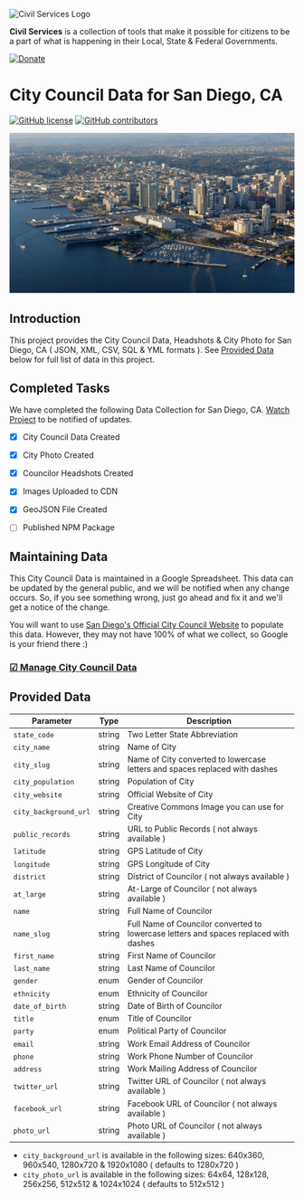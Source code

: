 ![Civil Services Logo](https://raw.githubusercontent.com/CivilServiceUSA/api/master/docs/img/logo.png "Civil Services Logo")

__Civil Services__ is a collection of tools that make it possible for citizens to be a part of what is happening in their Local, State & Federal Governments.

[![Donate](https://cdn.civil.services/donate-button.png)](https://www.paypal.me/civilservices)


City Council Data for San Diego, CA
===

[![GitHub license](https://img.shields.io/badge/license-MIT-blue.svg?style=flat)](https://raw.githubusercontent.com/CivilServiceUSA/city-council-ca-san-diego/master/LICENSE)  [![GitHub contributors](https://img.shields.io/github/contributors/CivilServiceUSA/city-council-ca-san-diego.svg)](https://github.com/CivilServiceUSA/city-council-ca-san-diego/graphs/contributors)

![San Diego, CA](city-council/images/backgrounds/640x360/city.jpg "San Diego, CA")


Introduction
---

This project provides the City Council Data, Headshots & City Photo for San Diego, CA ( JSON, XML, CSV, SQL & YML formats ).  See [Provided Data](#provided-data) below for full list of data in this project.


Completed Tasks
---

We have completed the following Data Collection for San Diego, CA. [Watch Project](https://github.com/CivilServiceUSA/city-council-ca-san-diego/subscription) to be notified of updates.

- [X] City Council Data Created
- [X] City Photo Created
- [X] Councilor Headshots Created
- [X] Images Uploaded to CDN
- [X] GeoJSON File Created
- [ ] Published NPM Package


Maintaining Data
---

This City Council Data is maintained in a Google Spreadsheet.  This data can be updated by the general public, and we will be notified when any change occurs.  So, if you see something wrong, just go ahead and fix it and we'll get a notice of the change.

You will want to use [San Diego's Official City Council Website](https://www.sandiego.gov) to populate this data. However, they may not have 100% of what we collect, so Google is your friend there :)

### [☑ Manage City Council Data](https://docs.google.com/spreadsheets/d/1i1nP5JSb-0vKTwoPjjlHrG6q_6lz7f9Gl-pZOXpbTz4/edit#gid=0)


Provided Data
---

Parameter             | Type   | Description
----------------------|--------|----------------
`state_code`          | string | Two Letter State Abbreviation
`city_name`           | string | Name of City
`city_slug`           | string | Name of City converted to lowercase letters and spaces replaced with dashes
`city_population`     | string | Population of City
`city_website`        | string | Official Website of City
`city_background_url` | string | Creative Commons Image you can use for City
`public_records`      | string | URL to Public Records ( not always available )
`latitude`            | string | GPS Latitude of City
`longitude`           | string | GPS Longitude of City
`district`            | string | District of Councilor ( not always available )
`at_large`            | string | At-Large of Councilor ( not always available )
`name`                | string | Full Name of Councilor
`name_slug`           | string | Full Name of Councilor converted to lowercase letters and spaces replaced with dashes
`first_name`          | string | First Name of Councilor
`last_name`           | string | Last Name of Councilor
`gender`              | enum   | Gender of Councilor
`ethnicity`           | enum   | Ethnicity of Councilor
`date_of_birth`       | string | Date of Birth of Councilor
`title`               | enum   | Title of Councilor
`party`               | enum   | Political Party of Councilor
`email`               | string | Work Email Address of Councilor
`phone`               | string | Work Phone Number of Councilor
`address`             | string | Work Mailing Address of Councilor
`twitter_url`         | string | Twitter URL of Councilor ( not always available )
`facebook_url`        | string | Facebook URL of Councilor ( not always available )
`photo_url`           | string | Photo URL of Councilor ( not always available )

* `city_background_url` is available in the following sizes: 640x360, 960x540, 1280x720 & 1920x1080 ( defaults to 1280x720 )
* `city_photo_url` is available in the following sizes: 64x64, 128x128, 256x256, 512x512 & 1024x1024 ( defaults to 512x512 )
